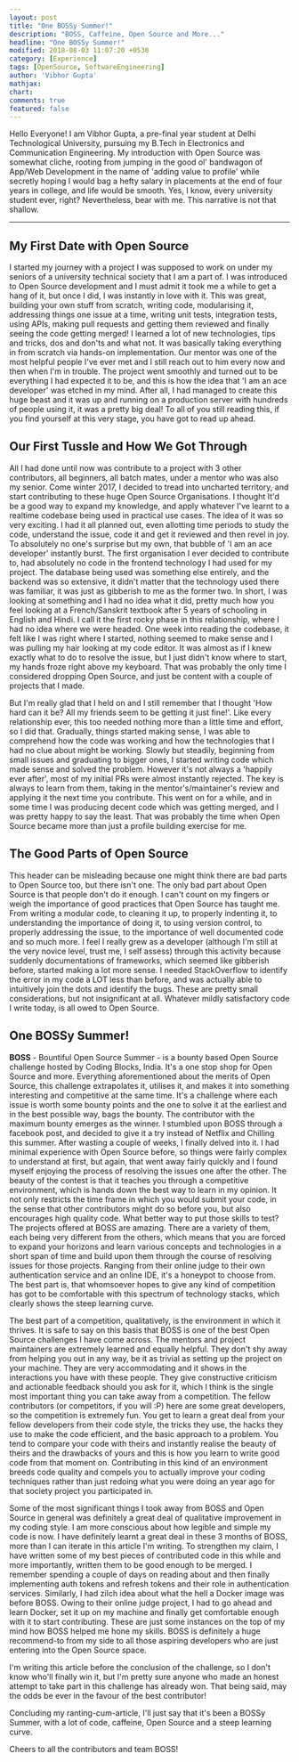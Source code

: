 ```yaml
---
layout: post
title: "One BOSSy Summer!"
description: "BOSS, Caffeine, Open Source and More..."
headline: "One BOSSy Summer!"
modified: 2018-08-03 11:07:20 +0530
category: [Experience]
tags: [OpenSource, SoftwareEngineering]
author: 'Vibhor Gupta'
mathjax:
chart:
comments: true
featured: false
---
```


Hello Everyone!
I am Vibhor Gupta, a pre-final year student at Delhi Technological University, pursuing my B.Tech in Electronics and Communication Engineering.
My introduction with Open Source was somewhat cliche, rooting from jumping in the good ol' bandwagon of App/Web Development in the name of 'adding value to profile' while secretly hoping I would bag a hefty salary in placements at the end of four years in college, and life would be smooth. Yes, I know, every university student ever, right?
Nevertheless, bear with me. This narrative is not that shallow.

--------------------------------------------------------------------------------

## My First Date with Open Source

I started my journey with a project I was supposed to work on under my seniors of a university technical society that I am a part of. I was introduced to Open Source development and I must admit it took me a while to get a hang of it, but once I did, I was instantly in love with it. This was great, building your own stuff from scratch, writing code, modularising it, addressing things one issue at a time, writing unit tests, integration tests, using APIs, making pull requests and getting them reviewed and finally seeing the code getting merged! I learned a lot of new technologies, tips and tricks, dos and don'ts and what not. It was basically taking everything in from scratch via hands-on implementation. Our mentor was one of the most helpful people I've ever met and I still reach out to him every now and then when I'm in trouble. The project went smoothly and turned out to be everything I had expected it to be, and this is how the idea that 'I am an ace developer' was etched in my mind. After all, I had managed to create this huge beast and it was up and running on a production server with hundreds of people using it, it was a pretty big deal! To all of you still reading this, if you find yourself at this very stage, you have got to read up ahead.

## Our First Tussle and How We Got Through

All I had done until now was contribute to a project with 3 other contributors, all beginners, all batch mates, under a mentor who was also my senior. Come winter 2017, I decided to tread into uncharted territory, and start contributing to these huge Open Source Organisations. I thought It'd be a good way to expand my knowledge, and apply whatever I've learnt to a realtime codebase being used in practical use cases. The idea of it was so very exciting. I had it all planned out, even allotting time periods to study the code, understand the issue, code it and get it reviewed and then revel in joy. To absolutely no one's surprise but my own, that bubble of 'I am an ace developer' instantly burst. The first organisation I ever decided to contribute to, had absolutely no code in the frontend technology I had used for my project. The database being used was something else entirely, and the backend was so extensive, it didn't matter that the technology used there was familiar, it was just as gibberish to me as the former two. In short, I was looking at something and I had no idea what it did, pretty much how you feel looking at a French/Sanskrit textbook after 5 years of schooling in English and Hindi. I call it the first rocky phase in this relationship, where I had no idea where we were headed. One week into reading the codebase, it felt like I was right where I started, nothing seemed to make sense and I was pulling my hair looking at my code editor. It was almost as if I knew exactly what to do to resolve the issue, but I just didn't know where to start, my hands froze right above my keyboard. That was probably the only time I considered dropping Open Source, and just be content with a couple of projects that I made.

But I'm really glad that I held on and I still remember that I thought 'How hard can it be? All my friends seem to be getting it just fine!'. Like every relationship ever, this too needed nothing more than a little time and effort, so I did that. Gradually, things started making sense, I was able to comprehend how the code was working and how the technologies that I had no clue about might be working. Slowly but steadily, beginning from small issues and graduating to bigger ones, I started writing code which made sense and solved the problem. However it's not always a 'happily ever after', most of my initial PRs were almost instantly rejected. The key is always to learn from them, taking in the mentor's/maintainer's review and applying it the next time you contribute. This went on for a while, and in some time I was producing decent code which was getting merged, and I was pretty happy to say the least. That was probably the time when Open Source became more than just a profile building exercise for me.

## The Good Parts of Open Source

This header can be misleading because one might think there are bad parts to Open Source too, but there isn't one. The only bad part about Open Source is that people don't do it enough. I can't count on my fingers or weigh the importance of good practices that Open Source has taught me. From writing a modular code, to cleaning it up, to properly indenting it, to understanding the importance of doing it, to using version control, to properly addressing the issue, to the importance of well documented code and so much more.
I feel I really grew as a developer (although I'm still at the very novice level, trust me, I self assess) through this activity because suddenly documentations of frameworks, which seemed like gibberish before, started making a lot more sense. I needed StackOverflow to identify the error in my code a LOT less than before, and was actually able to intuitively join the dots and identify the bugs. These are pretty small considerations, but not insignificant at all. Whatever mildly satisfactory code I write today, is all owed to Open Source.

## One BOSSy Summer!

**BOSS** - Bountiful Open Source Summer - is a bounty based Open Source challenge hosted by Coding Blocks, India. It's a one stop shop for Open Source and more. Everything aforementioned about the merits of Open Source, this challenge extrapolates it, utilises it, and makes it into something interesting and competitive at the same time. It's a challenge where each issue is worth some bounty points and the one to solve it at the earliest and in the best possible way, bags the bounty. The contributor with the maximum bounty emerges as the winner.
I stumbled upon BOSS through a facebook post, and decided to give it a try instead of Netflix and Chilling this summer. After wasting a couple of weeks, I finally delved into it. I had minimal experience with Open Source before, so things were fairly complex to understand at first, but again, that went away fairly quickly and I found myself enjoying the process of resolving the issues one after the other. The beauty of the contest is that it teaches you through a competitive environment, which is hands down the best way to learn in my opinion. It not only restricts the time frame in which you would submit your code, in the sense that other contributors might do so before you, but also encourages high quality code. What better way to put those skills to test?
The projects offered at BOSS are amazing. There are a variety of them, each being very different from the others, which means that you are forced to expand your horizons and learn various concepts and technologies in a short span of time and build upon them through the course of resolving issues for those projects. Ranging from their online judge to their own authentication service and an online IDE, it's a honeypot to choose from. The best part is, that whomsoever hopes to give any kind of competition has got to be comfortable with this spectrum of technology stacks, which clearly shows the steep learning curve.

The best part of a competition, qualitatively, is the environment in which it thrives. It is safe to say on this basis that BOSS is one of the best Open Source challenges I have come across. The mentors and project maintainers are extremely learned and equally helpful. They don't shy away from helping you out in any way, be it as trivial as setting up the project on your machine. They are very accommodating and it shows in the interactions you have with these people. They give constructive criticism and actionable feedback should you ask for it, which I think is the single most important thing you can take away from a competition.
The fellow contributors (or competitors, if you will :P) here are some great developers, so the competition is extremely fun. You get to learn a great deal from your fellow developers from their code style, the tricks they use, the hacks they use to make the code efficient, and the basic approach to a problem. You tend to compare your code with theirs and instantly realise the beauty of theirs and the drawbacks of yours and this is how you learn to write good code from that moment on. Contributing in this kind of an environment breeds code quality and compels you to actually improve your coding techniques rather than just redoing what you were doing an year ago for that society project you participated in.

Some of the most significant things I took away from BOSS and Open Source in general was definitely a great deal of qualitative improvement in my coding style. I am more conscious about how legible and simple my code is now. I have definitely learnt a great deal in these 3 months of BOSS, more than I can iterate in this article I'm writing. To strengthen my claim, I have written some of my best pieces of contributed code in this while and more importantly, written them to be good enough to be merged. I remember spending a couple of days on reading about and then finally implementing auth tokens and refresh tokens and their role in authentication services. Similarly, I had zilch idea about what the hell a Docker image was before BOSS. Owing to their online judge project, I had to go ahead and learn Docker, set it up on my machine and finally get comfortable enough with it to start contributing. These are just some instances on the top of my mind how BOSS helped me hone my skills. BOSS is definitely a huge recommend-to from my side to all those aspiring developers who are just entering into the Open Source space.

I'm writing this article before the conclusion of the challenge, so I don't know who'll finally win it, but I'm pretty sure anyone who made an honest attempt to take part in this challenge has already won. That being said, may the odds be ever in the favour of the best contributor!

Concluding my ranting-cum-article, I'll just say that it's been a BOSSy Summer, with a lot of code, caffeine, Open Source and a steep learning curve.

Cheers to all the contributors and team BOSS!
